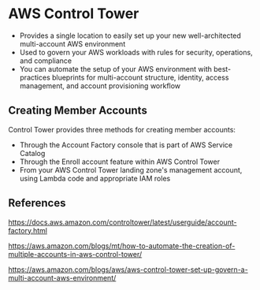 # AWS Control Tower

- Provides a single location to easily set up your new well-architected multi-account AWS environment
- Used to govern your AWS workloads with rules for security, operations, and compliance
- You can automate the setup of your AWS environment with best-practices blueprints for multi-account structure, identity, access management, and account provisioning workflow 


## Creating Member Accounts

Control Tower provides three methods for creating member accounts:

- Through the Account Factory console that is part of AWS Service Catalog
- Through the Enroll account feature within AWS Control Tower
- From your AWS Control Tower landing zone's management account, using Lambda code and appropriate IAM roles

## References

https://docs.aws.amazon.com/controltower/latest/userguide/account-factory.html

https://aws.amazon.com/blogs/mt/how-to-automate-the-creation-of-multiple-accounts-in-aws-control-tower/

https://aws.amazon.com/blogs/aws/aws-control-tower-set-up-govern-a-multi-account-aws-environment/